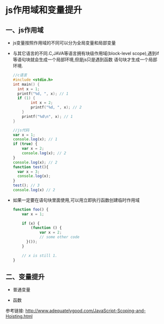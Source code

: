 js作用域和变量提升
=====================

一、js作用域
-------------
  
  - js变量按照作用域的不同可以分为全局变量和局部变量
  
  - 与其它语言的不同.C,JAVA等语言拥有块级作用域(block-level scope),遇到if等语句块就会生成一个局部环境,但是js只是遇到函数
    语句块才生成一个局部环境.
  
    ```c
    //c语言
    #include <stdio.h>
    int main() {
   	  int x = 1;
  	  printf("%d, ", x); // 1
  	  if (1) {
	    	int x = 2;
	    	printf("%d, ", x); // 2
	    }
    	printf("%d\n", x); // 1
    }
    ```
   
    
    ```javascript
    //js代码
    var x = 1;
    console.log(x); // 1
    if (true) {
	    var x = 2;
    	console.log(x); // 2
    }
    console.log(x); // 2
    function test(){
      var x = 3;
      console.log(x);
    }
    test(); // 3
    console.log(x) // 2
    
    ```
    
  - 如果一定要在语句块里面使用,可以用立即执行函数创建临时作用域
    
    ```javascript
    function foo() {
	    var x = 1;
	    
	    if (x) {
		    (function () {
			    var x = 2;
			    // some other code
	   	  }());
	    }
	    
	    // x is still 1.
    }
    ```
     
  
    


二、变量提升
--------------

  - 普通变量
  
  
  
  - 函数
 

参考链接: http://www.adequatelygood.com/JavaScript-Scoping-and-Hoisting.html 
